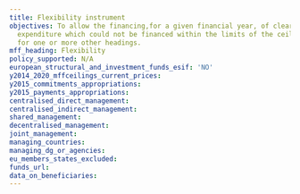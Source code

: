 ```yaml
---
title: Flexibility instrument
objectives: To allow the financing,for a given financial year, of clearly identified
  expenditure which could not be financed within the limits of the ceilings available
  for one or more other headings.
mff_heading: Flexibility
policy_supported: N/A
european_structural_and_investment_funds_esif: 'NO'
y2014_2020_mffceilings_current_prices: 
y2015_commitments_appropriations: 
y2015_payments_appropriations: 
centralised_direct_management: 
centralised_indirect_management: 
shared_management: 
decentralised_management: 
joint_management: 
managing_countries: 
managing_dg_or_agencies: 
eu_members_states_excluded: 
funds_url: 
data_on_beneficiaries: 
---
```


